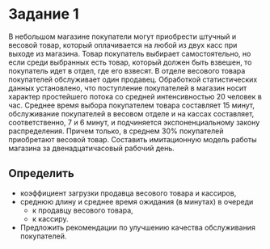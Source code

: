 # Задание 1
В небольшом магазине покупатели могут приобрести штучный и весовой товар, который оплачивается на любой из двух касс при выходе из магазина. Товар покупатель выбирает самостоятельно, но если среди выбранных есть товар, который должен быть взвешен, то покупатель идет в отдел, где его взвесят. В отделе весового товара покупателей обслуживает один продавец. Обработкой статистических данных установлено, что поступление покупателей в магазин носит характер простейшего потока со средней интенсивностью 20 человек в час. Среднее время выбора покупателем товара составляет 15 минут, обслуживание покупателей в весовом отделе и на кассах составляет, соответственно, 7 и 6 минут, и подчиняется экспоненциальному закону распределения. Причем только, в среднем 30% покупателей приобретают весовой товар. Составить имитационную модель работы магазина за двенадцатичасовый рабочий день.

## Определить
* коэффициент загрузки продавца весового товара и кассиров,
* среднюю длину и среднее время ожидания (в минутах) в очереди
  * к продавцу весового товара,
  * к кассиру.
* Предложить рекомендации по улучшению качества обслуживания покупателей.
